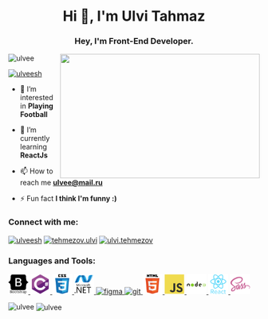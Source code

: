 <h1 align="center">Hi 👋, I'm Ulvi Tahmaz</h1>
<h3 align="center">Hey, I'm Front-End Developer.</h3>

<img align="right" width="400" height="250" src="https://www.troublefreepool.com/media/hello-gif.3474/full"/>

<p align="left"> <img src="https://komarev.com/ghpvc/?username=ulvee&label=Profile%20views&color=0e75b6&style=flat" alt="ulvee" /> </p>

<p align="left"> <a href="https://twitter.com/ulveesh" target="blank"><img src="https://img.shields.io/twitter/follow/ulveesh?logo=twitter&style=for-the-badge" alt="ulveesh" /></a> </p>

- 👀 I’m interested in **Playing Football**

- 🌱 I’m currently learning **ReactJs**

- 📫 How to reach me **ulvee@mail.ru**

- ⚡ Fun fact **I think I'm funny :)**

<h3 align="left">Connect with me:</h3>
<p align="left">
<a href="https://twitter.com/ulveesh" target="blank"><img align="center" src="https://raw.githubusercontent.com/rahuldkjain/github-profile-readme-generator/master/src/images/icons/Social/twitter.svg" alt="ulveesh" height="30" width="40" /></a>
<a href="https://fb.com/tehmezov.ulvi" target="blank"><img align="center" src="https://raw.githubusercontent.com/rahuldkjain/github-profile-readme-generator/master/src/images/icons/Social/facebook.svg" alt="tehmezov.ulvi" height="30" width="40" /></a>
<a href="https://instagram.com/ulvi.tehmezov" target="blank"><img align="center" src="https://raw.githubusercontent.com/rahuldkjain/github-profile-readme-generator/master/src/images/icons/Social/instagram.svg" alt="ulvi.tehmezov" height="30" width="40" /></a>
</p>

<h3 align="left">Languages and Tools:</h3>
<p align="left"> <a href="https://getbootstrap.com" target="_blank" rel="noreferrer"> <img src="https://raw.githubusercontent.com/devicons/devicon/master/icons/bootstrap/bootstrap-plain-wordmark.svg" alt="bootstrap" width="40" height="40"/> </a> <a href="https://www.w3schools.com/cs/" target="_blank" rel="noreferrer"> <img src="https://raw.githubusercontent.com/devicons/devicon/master/icons/csharp/csharp-original.svg" alt="csharp" width="40" height="40"/> </a> <a href="https://www.w3schools.com/css/" target="_blank" rel="noreferrer"> <img src="https://raw.githubusercontent.com/devicons/devicon/master/icons/css3/css3-original-wordmark.svg" alt="css3" width="40" height="40"/> </a> <a href="https://dotnet.microsoft.com/" target="_blank" rel="noreferrer"> <img src="https://raw.githubusercontent.com/devicons/devicon/master/icons/dot-net/dot-net-original-wordmark.svg" alt="dotnet" width="40" height="40"/> </a> <a href="https://www.figma.com/" target="_blank" rel="noreferrer"> <img src="https://www.vectorlogo.zone/logos/figma/figma-icon.svg" alt="figma" width="40" height="40"/> </a> <a href="https://git-scm.com/" target="_blank" rel="noreferrer"> <img src="https://www.vectorlogo.zone/logos/git-scm/git-scm-icon.svg" alt="git" width="40" height="40"/> </a> <a href="https://www.w3.org/html/" target="_blank" rel="noreferrer"> <img src="https://raw.githubusercontent.com/devicons/devicon/master/icons/html5/html5-original-wordmark.svg" alt="html5" width="40" height="40"/> </a> <a href="https://developer.mozilla.org/en-US/docs/Web/JavaScript" target="_blank" rel="noreferrer"> <img src="https://raw.githubusercontent.com/devicons/devicon/master/icons/javascript/javascript-original.svg" alt="javascript" width="40" height="40"/> </a> <a href="https://nodejs.org" target="_blank" rel="noreferrer"> <img src="https://raw.githubusercontent.com/devicons/devicon/master/icons/nodejs/nodejs-original-wordmark.svg" alt="nodejs" width="40" height="40"/> </a> <a href="https://reactjs.org/" target="_blank" rel="noreferrer"> <img src="https://raw.githubusercontent.com/devicons/devicon/master/icons/react/react-original-wordmark.svg" alt="react" width="40" height="40"/> </a> <a href="https://sass-lang.com" target="_blank" rel="noreferrer"> <img src="https://raw.githubusercontent.com/devicons/devicon/master/icons/sass/sass-original.svg" alt="sass" width="40" height="40"/> </a> </p>

<p><img align="left" src="https://github-readme-stats.vercel.app/api/top-langs?username=ulvee&show_icons=true&locale=en&layout=compact" alt="ulvee" /></p>

<p>&nbsp;<img align="center" src="https://github-readme-stats.vercel.app/api?username=ulvee&show_icons=true&locale=en" alt="ulvee" /></p>

